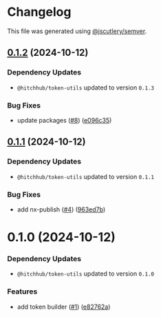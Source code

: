 # Changelog

This file was generated using [@jscutlery/semver](https://github.com/jscutlery/semver).

## [0.1.2](https://github.com/hitchhubio/hitchhub/compare/@hitchhub/token-builder-0.1.1...@hitchhub/token-builder-0.1.2) (2024-10-12)

### Dependency Updates

* `@hitchhub/token-utils` updated to version `0.1.3`

### Bug Fixes

* update packages ([#8](https://github.com/hitchhubio/hitchhub/issues/8)) ([e096c35](https://github.com/hitchhubio/hitchhub/commit/e096c35f77d0dbf193910536075f367fb681d8a9))



## [0.1.1](https://github.com/hitchhubio/hitchhub/compare/@hitchhub/token-builder-0.1.0...@hitchhub/token-builder-0.1.1) (2024-10-12)

### Dependency Updates

* `@hitchhub/token-utils` updated to version `0.1.1`

### Bug Fixes

* add nx-publish ([#4](https://github.com/hitchhubio/hitchhub/issues/4)) ([963ed7b](https://github.com/hitchhubio/hitchhub/commit/963ed7bfdf9909963a8c4be529e8994de5dadbe5))



# 0.1.0 (2024-10-12)

### Dependency Updates

* `@hitchhub/token-utils` updated to version `0.1.0`

### Features

* add token builder ([#1](https://github.com/hitchhubio/hitchhub/issues/1)) ([e82762a](https://github.com/hitchhubio/hitchhub/commit/e82762aa3fce38a69a775f8236d321f1d1e11c25))
